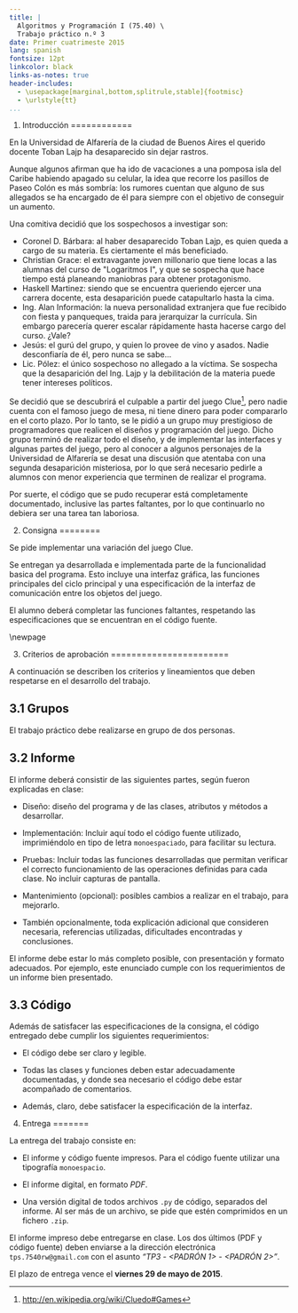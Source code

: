 ```yaml
---
title: |
  Algoritmos y Programación I (75.40) \
  Trabajo práctico n.º 3
date: Primer cuatrimeste 2015
lang: spanish
fontsize: 12pt
linkcolor: black
links-as-notes: true
header-includes:
  - \usepackage[marginal,bottom,splitrule,stable]{footmisc}
  - \urlstyle{tt}
...
```


1. Introducción
============

En la Universidad de Alfarería de la ciudad de Buenos Aires el querido docente
 Toban Lajp ha desaparecido sin dejar rastros.
 
 Aunque algunos afirman que ha ido de vacaciones a una pomposa isla del Caribe 
 habiendo apagado su celular, la idea que recorre los pasillos de Paseo Colón es 
 más sombría: los rumores cuentan que alguno de sus allegados se ha encargado de él 
 para siempre con el objetivo de conseguir un aumento.
 
Una comitiva decidió que los sospechosos a investigar son:

   - Coronel D. Bárbara: al haber desaparecido Toban Lajp, es quien queda a cargo
   de su materia. Es ciertamente el más beneficiado.
   - Christian Grace: el extravagante joven millonario que tiene locas a las
   alumnas del curso de "Logaritmos I", y que se sospecha que hace tiempo está
   planeando maniobras para obtener protagonismo.
   - Haskell Martinez: siendo que se encuentra queriendo ejercer una carrera
   docente, esta desaparición puede catapultarlo hasta la cima.
   - Ing. Alan Información: la nueva personalidad extranjera que fue recibido con
   fiesta y panqueques, traida para jerarquizar la currícula. Sin embargo parecería 
   querer escalar rápidamente hasta hacerse cargo del curso. ¿Vale?
   - Jesús: el gurú del grupo, y quien lo provee de vino y asados. Nadie
   desconfiaría de él, pero nunca se sabe...
   - Lic. Pólez: el único sospechoso no allegado a la víctima. Se sospecha que la 
   desaparición del Ing. Lajp y la debilitación de la materia puede tener intereses 
   políticos.   
   
Se decidió que se descubrirá el culpable a partir del juego Clue[^1], pero nadie
 cuenta con el famoso juego de mesa, ni tiene dinero para poder compararlo en el
 corto plazo. Por lo tanto, se le pidió a un grupo muy prestigioso de programadores
 que realicen el diseños y programación del juego. Dicho grupo terminó de realizar
 todo el diseño, y de implementar las interfaces y algunas partes del juego, pero 
 al conocer a algunos personajes de la Universidad de Alfarería se desat una discusión
 que atentaba con una segunda desaparición misteriosa, por lo que será necesario
 pedirle a alumnos con menor experiencia que terminen de realizar el programa.
 
Por suerte, el código que se pudo recuperar está completamente documentado, inclusive
 las partes faltantes, por lo que continuarlo no debiera ser una tarea tan laboriosa.

 [^1]: http://en.wikipedia.org/wiki/Cluedo#Games



2. Consigna
========

Se pide implementar una variación del juego Clue.

Se entregan ya desarrollada e implementada parte de la funcionalidad
basica del programa. Esto incluye una interfaz gráfica, las funciones principales 
del ciclo principal y una especificación de la interfaz de comunicación
entre los objetos del juego.

El alumno deberá completar las funciones faltantes, respetando las especificaciones 
que se encuentran en el código fuente.

\newpage

3. Criterios de aprobación
=======================

A continuación se describen los criterios y lineamientos que deben respetarse
en el desarrollo del trabajo.

3.1 Grupos
-------

El trabajo práctico debe realizarse en grupo de dos personas.


3.2 Informe
-------

El informe deberá consistir de las siguientes partes, según fueron explicadas en clase:

- Diseño: diseño del programa y de las clases, atributos y métodos a desarrollar.

- Implementación: Incluir aquí todo el código fuente utilizado, imprimiéndolo en tipo 
de letra `monoespaciado`, para facilitar su lectura.

- Pruebas: Incluir todas las funciones desarrolladas que permitan verificar el 
correcto funcionamiento de las operaciones definidas para cada clase. No incluir 
capturas de pantalla.

- Mantenimiento (opcional): posibles cambios a realizar en el trabajo, para mejorarlo.

- También opcionalmente, toda explicación adicional que consideren necesaria, 
referencias utilizadas, dificultades encontradas y conclusiones.

El informe debe estar lo más completo posible, con presentación y formato
adecuados. Por ejemplo, este enunciado cumple con los requerimientos de un
informe bien presentado.

3.3 Código
------

Además de satisfacer las especificaciones de la consigna, el código entregado
debe cumplir los siguientes requerimientos:

  - El código debe ser claro y legible.

  - Todas las clases y funciones deben estar adecuadamente documentadas, y 
  donde sea necesario el código debe estar acompañado de comentarios.
  
  - Además, claro, debe satisfacer la especificación de la interfaz.


4. Entrega
=======

La entrega del trabajo consiste en:


  - El informe y código fuente impresos. Para el código fuente utilizar una
    tipografía `monoespacio`.

  - El informe digital, en formato _PDF_.

  - Una versión digital de todos archivos `.py` de código, separados del
    informe. Al ser más de un archivo, se pide que estén comprimidos en un fichero
    `.zip`.

El informe impreso debe entregarse en clase. Los dos últimos (PDF y código
fuente) deben enviarse a la dirección electrónica `tps.7540rw@gmail.com` con el
asunto _“TP3 - \<PADRÓN 1\> - \<PADRÓN 2\>”_.

El plazo de entrega vence el **viernes 29 de mayo de 2015**.